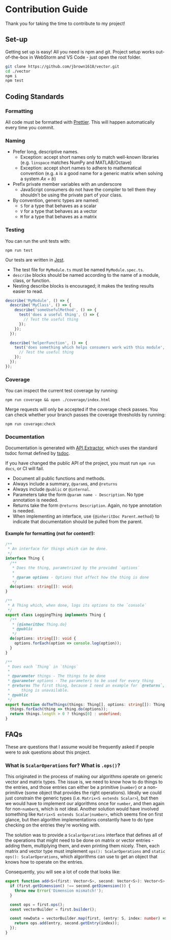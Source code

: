 # Contribution Guide

Thank you for taking the time to contribute to my project!

## Set-up

Getting set up is easy! All you need is npm and git. Project setup works
out-of-the-box in WebStorm and VS Code - just open the root folder.

```bash
git clone https://github.com/jbrown1618/vector.git
cd ./vector
npm i
npm test
```

## Coding Standards

### Formatting

All code must be formatted with [Prettier](https://prettier.io/).
This will happen automatically every time you commit.

### Naming

- Prefer long, descriptive names.
  - Exception: accept short names only to match well-known libraries
    (e.g. `linspace` matches NumPy and MATLAB/Octave)
  - Exception: accept short names to adhere to mathematical convention
    (e.g. `A` is a good name for a generic matrix when solving a system _Ax = b_)
- Prefix private member variables with an underscore
  - JavaScript consumers do not have the compiler to tell them they shouldn't be using the private
    part of your class.
- By convention, generic types are named:
  - `S` for a type that behaves as a scalar
  - `V` for a type that behaves as a vector
  - `M` for a type that behaves as a matrix

### Testing

You can run the unit tests with:

```
npm run test
```

Our tests are written in [Jest](https://jestjs.io/).

- The test file for `MyModule.ts` must be named `MyModule.spec.ts`.
- `describe` blocks should be named according to the name of a module, class, or function.
- Nesting describe blocks is encouraged; it makes the testing results easier to read.

```javascript
describe('MyModule', () => {
  describe('MyClass', () => {
    describe('someUsefulMethod', () => {
      test('does a useful thing', () => {
        // Test the useful thing
      });
    });
  });

  describe('helperFunction', () => {
    test('does something which helps consumers work with this module', () => {
      // Test the useful thing
    });
  });
});
```

### Coverage

You can inspect the current test coverage by running:

```
npm run coverage && open ./coverage/index.html
```

Merge requests will only be accepted if the coverage check passes. You can check whether your branch
passes the coverage thresholds by running:

```
npm run coverage:check
```

### Documentation

Documentation is generated with [API Extractor](https://api-extractor.com/), which uses the standard tsdoc
format defined by [tsdoc](https://github.com/Microsoft/tsdoc).

If you have changed the public API of the project, you must run `npm run docs`, or CI will fail.

- Document all public functions and methods.
- Always include a summary, `@param`s, and `@returns`
- Always include `@public` or `@internal`.
- Parameters take the form `@param name - Description`. No type annotation is needed.
- Returns take the form `@returns Description`. Again, no type annotation is needed.
- When implementing an interface, use `{@inheritDoc Parent.method}` to indicate that documentation
  should be pulled from the parent.

#### Example for formatting (not for content!):

```typescript
/**
 * An interface for things which can be done.
 */
interface Thing {
  /**
   * Does the thing, parametrized by the provided `options`
   *
   * @param options - Options that affect how the thing is done
   */
  do(options: string[]): void;
}

/**
 * A Thing which, when done, logs its options to the `console`
 */
export class LoggingThing implements Thing {
  /**
   * {@inheritDoc Thing.do}
   * @public
   */
  do(options: string[]): void {
    options.forEach(option => console.log(option));
  }
}

/**
 * Does each `Thing` in `things`
 *
 * @parameter things - The things to be done
 * @parameter options - The parameters to be used for every thing
 * @returns The first thing, because I need an example for `@returns`, or undefined if the first
 *     thing is unavailable.
 * @public
 */
export function doTheThings(things: Thing[], options: string[]): Thing | undefined {
  things.forEach(thing => thing.do(options));
  return things.length > 0 ? things[0] : undefined;
}
```

## FAQs

These are questions that I assume would be frequently asked if people were to ask questions about
this project.

### What is `ScalarOperations` for? What is `.ops()`?

This originated in the process of making our algorithms operate on generic vector and matrix types.
The issue is, we need to know how to do things to the entries, and those entries can either be a
primitive (`number`) or a non-primitive (some object that provides the right operations). Ideally
we could just constrain the generic types (i.e. `Matrix<S extends Scalar>`), but then we would have
to implement our algorithms once for `number`, and then again for non-`number`s, which is not ideal.
Another solution would have involved something like `Matrix<S extends Scalar|number>`, which seems
fine on first glance, but then algorithm implementations constantly have to do type checking on the
entries they're working with.

The solution was to provide a `ScalarOperations` interface that defines all of the operations that
might need to be done on matrix or vector entries - adding them, multiplying them, and even printing
them nicely. Then, each matrix and vector type must implement `ops(): ScalarOperations` and
`static ops(): ScalarOperations`, which algorithms can use to get an object that knows how to
operate on the entries.

Consequently, you will see a lot of code that looks like:

```typescript
export function add<S>(first: Vector<S>, second: Vector<S>): Vector<S> {
  if (first.getDimension() !== second.getDimension()) {
    throw new Error('Dimension mismatch!');
  }

  const ops = first.ops();
  const vectorBuilder = first.builder();

  const newData = vectorBuilder.map(first, (entry: S, index: number) => {
    return ops.add(entry, second.getEntry(index));
  });
}
```
